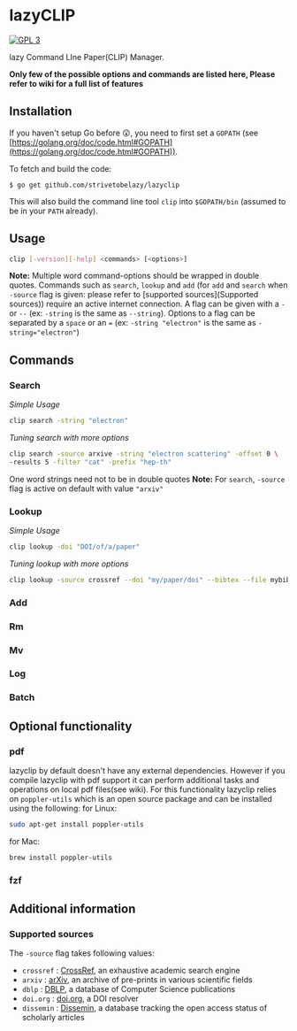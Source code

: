 # lazyCLIP
[![GPL 3](https://img.shields.io/badge/license-GPLv3-blue.svg)](COPYING)

lazy Command LIne Paper(CLIP) Manager. 

**Only few of the possible options and commands are listed here, Please refer to wiki for a full list of features**

## Installation

If you haven't setup Go before :astonished:, you need to first set a `GOPATH` (see [https://golang.org/doc/code.html#GOPATH](https://golang.org/doc/code.html#GOPATH)).

To fetch and build the code:

    $ go get github.com/strivetobelazy/lazyclip

This will also build the command line tool `clip` into `$GOPATH/bin` (assumed to be in your `PATH` already).

## Usage

```bash
clip [-version][-help] <commands> [<options>]
```
**Note:** Multiple word command-options should be wrapped in double quotes. Commands such as `search`, `lookup` and `add` (for `add` and `search` when `-source` flag is given: please refer to [supported sources](Supported sources)) require an active internet connection. A flag can be given with a `-` or `--` (ex: `-string` is the same as `--string`). Options to a flag can be separated by a `space` or an `=` (ex: `-string "electron"` is the same as `-string="electron"`)

## Commands

### Search

*Simple Usage*
```bash
clip search -string "electron"
```
*Tuning search with more options*
```bash
clip search -source arxive -string "electron scattering" -offset 0 \
-results 5 -filter "cat" -prefix "hep-th"
```
One word strings need not to be in double quotes
**Note:** For `search`, `-source` flag is active on default with value `"arxiv"`

### Lookup

*Simple Usage*
```bash
clip lookup -doi "DOI/of/a/paper"
```
*Tuning lookup with more options*
```bash
clip lookup -source crossref --doi "my/paper/doi" --bibtex --file mybib.bib
```

### Add

### Rm

### Mv

### Log

### Batch

## Optional functionality

### pdf
lazyclip by default doesn't have any external dependencies. However if you compile lazyclip with pdf support it can perform additional tasks and operations on local pdf files(see wiki). For this functionality lazyclip relies on `poppler-utils` which is an open source package and can be installed using the following:
for Linux:
```bash
sudo apt-get install poppler-utils
```
for Mac:
```bash
brew install poppler-utils
```

### fzf

## Additional information

### Supported sources
The `-source` flag takes following values:

- `crossref` : [CrossRef](https://www.crossref.org/), an exhaustive academic search engine
- `arxiv` : [arXiv](https://arxiv.org/), an archive of pre-prints in various scientific fields
- `dblp` : [DBLP](https://dblp.uni-trier.de/), a database of Computer Science publications
- `doi.org` : [doi.org](http://www.doi.org/), a DOI resolver
- `dissemin` : [Dissemin](https://dissem.in/), a database tracking the open access status of scholarly articles

